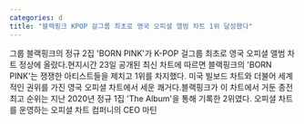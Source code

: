 ```yaml
---
categories: d
title: "블랙핑크 KPOP 걸그룹 최초로 영국 오피셜 앨범 차트 1위 달성했다"
---
```

그룹 블랙핑크의 정규 2집 &#39;BORN PINK&#39;가 K-POP 걸그룹 최초로 영국 오피셜 앨범 차트 정상에 올랐다.현지시간 23일 공개된 최신 차트에 따르면 블랙핑크의 &#39;BORN PINK&#39;는 쟁쟁한 아티스트들을 제치고 1위를 차지했다. 미국 빌보드 차트와 더불어 세계적인 권위를 가진 영국 오피셜 차트에서 세운 쾌거다.블랙핑크가 이 차트에서 거둔 종전 최고 순위는 지난 2020년 정규 1집 &#39;The Album&#39;을 통해 기록한 2위였다. 오피셜 차트를 운영하는 오피셜 차트 컴퍼니의 CEO 마틴